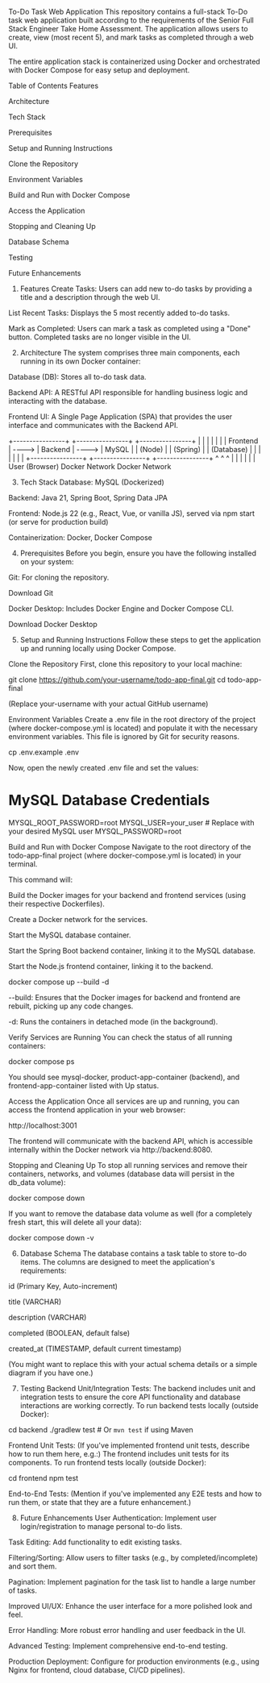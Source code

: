 To-Do Task Web Application
This repository contains a full-stack To-Do task web application built according to the requirements of the Senior Full Stack Engineer Take Home Assessment. The application allows users to create, view (most recent 5), and mark tasks as completed through a web UI.

The entire application stack is containerized using Docker and orchestrated with Docker Compose for easy setup and deployment.

Table of Contents
Features

Architecture

Tech Stack

Prerequisites

Setup and Running Instructions

Clone the Repository

Environment Variables

Build and Run with Docker Compose

Access the Application

Stopping and Cleaning Up

Database Schema

Testing

Future Enhancements

1. Features
Create Tasks: Users can add new to-do tasks by providing a title and a description through the web UI.

List Recent Tasks: Displays the 5 most recently added to-do tasks.

Mark as Completed: Users can mark a task as completed using a "Done" button. Completed tasks are no longer visible in the UI.

2. Architecture
The system comprises three main components, each running in its own Docker container:

Database (DB): Stores all to-do task data.

Backend API: A RESTful API responsible for handling business logic and interacting with the database.

Frontend UI: A Single Page Application (SPA) that provides the user interface and communicates with the Backend API.

+----------------+       +----------------+       +----------------+
|                |       |                |       |                |
|    Frontend    | ----> |     Backend    | ----> |     MySQL      |
|      (Node)    |       |    (Spring)    |       |    (Database)  |
|                |       |                |       |                |
+----------------+       +----------------+       +----------------+
      ^                          ^                          ^
      |                          |                          |
      |                          |                          |
    User (Browser)          Docker Network             Docker Network

3. Tech Stack
Database: MySQL (Dockerized)

Backend: Java 21, Spring Boot, Spring Data JPA

Frontend: Node.js 22 (e.g., React, Vue, or vanilla JS), served via npm start (or serve for production build)

Containerization: Docker, Docker Compose

4. Prerequisites
Before you begin, ensure you have the following installed on your system:

Git: For cloning the repository.

Download Git

Docker Desktop: Includes Docker Engine and Docker Compose CLI.

Download Docker Desktop

5. Setup and Running Instructions
Follow these steps to get the application up and running locally using Docker Compose.

Clone the Repository
First, clone this repository to your local machine:

git clone https://github.com/your-username/todo-app-final.git
cd todo-app-final

(Replace your-username with your actual GitHub username)

Environment Variables
Create a .env file in the root directory of the project (where docker-compose.yml is located) and populate it with the necessary environment variables. This file is ignored by Git for security reasons.

cp .env.example .env

Now, open the newly created .env file and set the values:

# MySQL Database Credentials
MYSQL_ROOT_PASSWORD=root
MYSQL_USER=your_user # Replace with your desired MySQL user
MYSQL_PASSWORD=root

Build and Run with Docker Compose
Navigate to the root directory of the todo-app-final project (where docker-compose.yml is located) in your terminal.

This command will:

Build the Docker images for your backend and frontend services (using their respective Dockerfiles).

Create a Docker network for the services.

Start the MySQL database container.

Start the Spring Boot backend container, linking it to the MySQL database.

Start the Node.js frontend container, linking it to the backend.

docker compose up --build -d

--build: Ensures that the Docker images for backend and frontend are rebuilt, picking up any code changes.

-d: Runs the containers in detached mode (in the background).

Verify Services are Running
You can check the status of all running containers:

docker compose ps

You should see mysql-docker, product-app-container (backend), and frontend-app-container listed with Up status.

Access the Application
Once all services are up and running, you can access the frontend application in your web browser:

http://localhost:3001

The frontend will communicate with the backend API, which is accessible internally within the Docker network via http://backend:8080.

Stopping and Cleaning Up
To stop all running services and remove their containers, networks, and volumes (database data will persist in the db_data volume):

docker compose down

If you want to remove the database data volume as well (for a completely fresh start, this will delete all your data):

docker compose down -v

6. Database Schema
The database contains a task table to store to-do items. The columns are designed to meet the application's requirements:

id (Primary Key, Auto-increment)

title (VARCHAR)

description (VARCHAR)

completed (BOOLEAN, default false)

created_at (TIMESTAMP, default current timestamp)

(You might want to replace this with your actual schema details or a simple diagram if you have one.)

7. Testing
Backend Unit/Integration Tests:
The backend includes unit and integration tests to ensure the core API functionality and database interactions are working correctly.
To run backend tests locally (outside Docker):

cd backend
./gradlew test # Or `mvn test` if using Maven

Frontend Unit Tests:
(If you've implemented frontend unit tests, describe how to run them here, e.g.:)
The frontend includes unit tests for its components.
To run frontend tests locally (outside Docker):

cd frontend
npm test

End-to-End Tests:
(Mention if you've implemented any E2E tests and how to run them, or state that they are a future enhancement.)

8. Future Enhancements
User Authentication: Implement user login/registration to manage personal to-do lists.

Task Editing: Add functionality to edit existing tasks.

Filtering/Sorting: Allow users to filter tasks (e.g., by completed/incomplete) and sort them.

Pagination: Implement pagination for the task list to handle a large number of tasks.

Improved UI/UX: Enhance the user interface for a more polished look and feel.

Error Handling: More robust error handling and user feedback in the UI.

Advanced Testing: Implement comprehensive end-to-end testing.

Production Deployment: Configure for production environments (e.g., using Nginx for frontend, cloud database, CI/CD pipelines).
